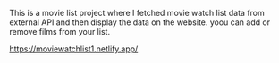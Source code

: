 This is a movie list project where I fetched movie watch list data from          
external API and then display the data on the website. yoou can add or remove films from your list.                                           
 
https://moviewatchlist1.netlify.app/      
